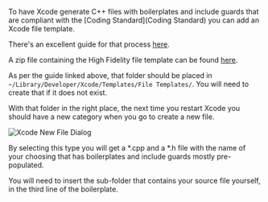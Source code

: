 To have Xcode generate C++ files with boilerplates and include guards that are compliant with the [Coding Standard](Coding Standard) you can add an Xcode file template.

There's an excellent guide for that process [here](http://www.bobmccune.com/2012/03/04/creating-custom-xcode-4-file-templates/).

A zip file containing the High Fidelity file template can be found [here](https://dl.dropboxusercontent.com/u/1864924/HighFidelityTemplateFolder.zip).

As per the guide linked above, that folder should be placed in `	
~/Library/Developer/Xcode/Templates/File Templates/`. You will need to create that if it does not exist.

With that folder in the right place, the next time you restart Xcode you should have a new category when you go to create a new file.

![Xcode New File Dialog](http://i.imgur.com/qrj8yjk.png)

By selecting this type you will get a *.cpp and a *.h file with the name of your choosing that has boilerplates and include guards mostly pre-populated. 

You will need to insert the sub-folder that contains your source file yourself, in the third line of the boilerplate.
